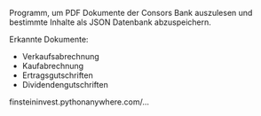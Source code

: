 Programm, um PDF Dokumente
der Consors Bank auszulesen und
bestimmte Inhalte
als JSON Datenbank abzuspeichern.

Erkannte Dokumente:
- Verkaufsabrechnung
- Kaufabrechnung
- Ertragsgutschriften
- Dividendengutschriften

finsteininvest.pythonanywhere.com/...
